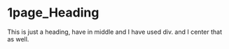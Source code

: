 # 1page_Heading
This is just a heading, have in middle and I have used div. and I center that as well.

